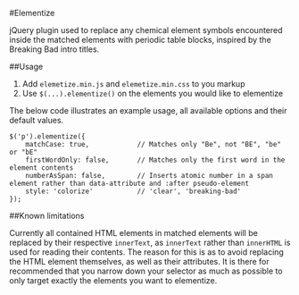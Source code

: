 #Elementize

jQuery plugin used to replace any chemical element symbols encountered inside the matched elements with periodic table blocks, inspired by the Breaking Bad intro titles.

##Usage

1. Add `elemetize.min.js` and `elemetize.min.css` to you markup
2. Use `$(...).elementize()` on the elements you would like to elementize 

The below code illustrates an example usage, all available options and their default values.

    $('p').elementize({
        matchCase: true,            // Matches only "Be", not "BE", "be" or "bE"
        firstWordOnly: false,       // Matches only the first word in the element contents
        numberAsSpan: false,        // Inserts atomic number in a span element rather than data-attribute and :after pseudo-element
        style: 'colorize'           // 'clear', 'breaking-bad'
    });

##Known limitations

Currently all contained HTML elements in matched elements will be replaced by their respective `innerText`, as `innerText` rather than `innerHTML` is used for reading their contents. The reason for this is as to avoid replacing the HTML element themselves, as well as their attributes. It is there for recommended that you narrow down your selector as much as possible to only target exactly the elements you want to elementize.
